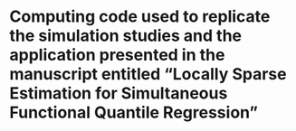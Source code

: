 # Computing code used to replicate the simulation studies and the application presented in the manuscript entitled “Locally Sparse Estimation for Simultaneous Functional Quantile Regression” 
